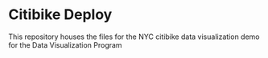 # Citibike Deploy
This repository houses the files for the NYC citibike data visualization demo for the Data Visualization Program
